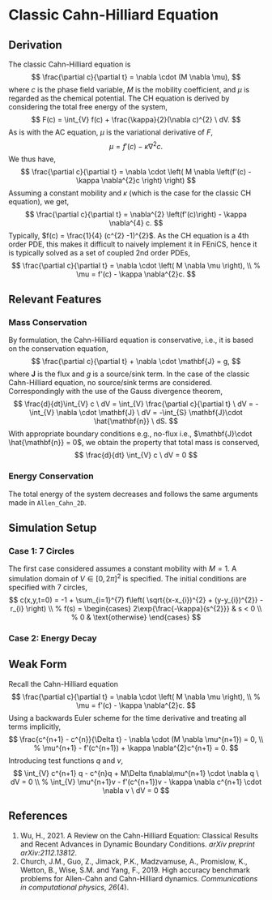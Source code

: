 # Classic Cahn-Hilliard Equation

## Derivation

The classic Cahn-Hilliard equation is
$$
\frac{\partial c}{\partial t} = \nabla \cdot (M \nabla \mu),
$$
where $c$ is the phase field variable, $M$ is the mobility coefficient, and $\mu$ is regarded as the chemical potential. The CH equation is derived by considering the total free energy of the system,
$$
F(c) = \int_{V} f(c) + \frac{\kappa}{2}(\nabla c)^{2} \ dV.
$$
As is with the AC equation, $\mu$ is the variational derivative of $F$,
$$
\mu = f'(c) - \kappa \nabla^{2}c.
$$
We thus have,
$$
\frac{\partial c}{\partial t} = \nabla \cdot \left( M \nabla \left(f'(c) - \kappa \nabla^{2}c \right) \right)
$$
Assuming a constant mobility and $\kappa$ (which is the case for the classic CH equation), we get,
$$
\frac{\partial c}{\partial t} = \nabla^{2} \left(f'(c)\right) - \kappa \nabla^{4} c.
$$
Typically, $f(c) = \frac{1}{4} (c^{2} -1)^{2}$. As the CH equation is a 4th order PDE, this makes it difficult to naively implement it in FEniCS, hence it is typically solved as a set of coupled 2nd order PDEs,
$$
\frac{\partial c}{\partial t} = \nabla \cdot \left( M \nabla \mu \right), \\
%
\mu = f'(c) - \kappa \nabla^{2}c.
$$

## Relevant Features

### Mass Conservation

By formulation, the Cahn-Hilliard equation is conservative, i.e., it is based on the conservation equation,
$$
\frac{\partial c}{\partial t} + \nabla \cdot \mathbf{J} = g,
$$
where $\mathbf{J}$ is the flux and $g$ is a source/sink term. In the case of the classic Cahn-Hilliard equation, no source/sink terms are considered. Correspondingly with the use of the Gauss divergence theorem, 
$$
\frac{d}{dt}\int_{V} c \ dV = \int_{V} \frac{\partial c}{\partial t} \ dV = -\int_{V} \nabla \cdot \mathbf{J} \ dV   = -\int_{S} \mathbf{J}\cdot \hat{\mathbf{n}} \ dS.
$$
With appropriate boundary conditions e.g., no-flux i.e., $\mathbf{J}\cdot \hat{\mathbf{n}} = 0$, we obtain the property that total mass is conserved,
$$
\frac{d}{dt} \int_{V} c \ dV = 0
$$

### Energy Conservation

The total energy of the system decreases and follows the same arguments made in `Allen_Cahn_2D`. 

## Simulation Setup

### Case 1:  7 Circles

The first case considered assumes a constant mobility with $M = 1$. A simulation domain of $V\in [0, 2\pi]^{2}$ is specified. The initial conditions are specified with 7 circles,
$$
c(x,y,t=0) = -1 + \sum_{i=1}^{7} f\left( \sqrt{(x-x_{i})^{2} + (y-y_{i})^{2}} -r_{i} \right) \\
%
f(s) = 
\begin{cases}
2\exp{\frac{-\kappa}{s^{2}}} & s < 0 \\
%
0 & \text{otherwise}
\end{cases}
$$

### Case 2: Energy Decay



## Weak Form

Recall the Cahn-Hilliard equation
$$
\frac{\partial c}{\partial t} = \nabla \cdot \left( M \nabla \mu \right), \\
%
\mu = f'(c) - \kappa \nabla^{2}c.
$$
Using a backwards Euler scheme for the time derivative and treating all terms implicitly,
$$
\frac{c^{n+1} - c^{n}}{\Delta t} - \nabla \cdot (M \nabla \mu^{n+1}) = 0, \\
%
\mu^{n+1} - f'(c^{n+1}) + \kappa \nabla^{2}c^{n+1} = 0.
$$
Introducing test functions $q$ and $v$, 
$$
\int_{V} c^{n+1} q - c^{n}q + M\Delta t\nabla\mu^{n+1} \cdot \nabla q \ dV = 0 \\
%
\int_{V} \mu^{n+1}v - f'(c^{n+1})v - \kappa \nabla c^{n+1} \cdot \nabla v \ dV = 0
$$

## References

1. Wu, H., 2021. A Review on the Cahn-Hilliard Equation: Classical Results and Recent Advances in Dynamic Boundary Conditions. *arXiv preprint arXiv:2112.13812*.
2. Church, J.M., Guo, Z., Jimack, P.K., Madzvamuse, A., Promislow, K., Wetton, B., Wise, S.M. and Yang, F., 2019. High accuracy benchmark problems for Allen-Cahn and Cahn-Hilliard dynamics. *Communications in computational physics*, *26*(4).